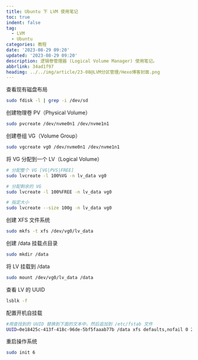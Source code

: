 ```yaml
---
title: Ubuntu 下 LVM 使用笔记
toc: true
indent: false
tag:
  - LVM
  - Ubuntu
categories: 教程
date: '2023-08-29 09:20'
updated: '2023-08-29 09:20'
description: 逻辑卷管理器 (Logical Volume Manager) 使用笔记。
abbrlink: 34ad1f97
headimg: ../../img/article/23-08@LVM分区管理/Hexo博客封面.png
---
```


查看现有磁盘布局

```bash
sudo fdisk -l | grep -i /dev/sd
```

创建物理卷 PV（Physical Volume）

```bash
sudo pvcreate /dev/nvme0n1 /dev/nvme1n1
```

创建卷组 VG（Volume Group）

```bash
sudo vgcreate vg0 /dev/nvme0n1 /dev/nvme1n1 
```

将 VG 分配到一个 LV（Logical Volume）

```bash
# 分配整个 VG [VG|PVS|FREE]
sudo lvcreate -l 100%VG -n lv_data vg0

# 分配剩余的 VG
sudo lvcreate -l 100%FREE -n lv_data vg0

# 指定大小
sudo lvcreate --size 100g -n lv_data vg0
```

创建 XFS 文件系统

```bash
sudo mkfs -t xfs /dev/vg0/lv_data
```

创建 /data 挂载点目录

```bash
sudo mkdir /data
```

将 LV 挂载到 /data

```bash
sudo mount /dev/vg0/lv_data /data
```

查看 LV 的 UUID

```bash
lsblk -f
```

配置开机自挂载

```bash
#用查找到的 UUID 替换到下面的文本中，然后追加到 /etc/fstab 文件
UUID=0e18425c-413f-418c-96de-5bf5faaab77b /data xfs defaults,nofail 0 2
```

重启操作系统

```bash
sudo init 6
```
